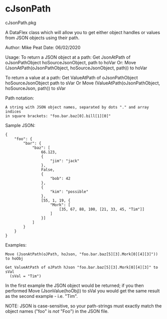 # cJsonPath

cJsonPath.pkg

 A DataFlex class which will allow you to get either object handles or values from JSON
 objects using their path.
 
 Author:  Mike Peat
 Date:    06/02/2020

 Usage:
   To return a JSON object at a path:
       Get JsonAtPath of oJsonPathObject hoSourceJsonObject, path to hoVar
     Or:
       Move (JsonAtPath(oJsonPathObject, hoSourceJsonObject, path)) to hoVar

   To return a value at a path:
       Get ValueAtPath of oJsonPathObject hoSourceJsonObject path to sVar
     Or
       Move (ValueAtPath(oJsonPathObject, hoSourceJson, path)) to sVar

Path notation:

    A string with JSON object names, separated by dots "." and array indices
    in square brackets: "foo.bar.baz[0].bill[1][0]"

 Sample JSON:

    {
    	"foo": {
    		"bar": {
    			"baz": [
    				66.123,
    				{
    					"jim": "jack"
    				},
    				False,
    				{
    					"bob": 42
    				},
    				{
    					"kim": "possible"
    				},
    				[55, 1, 19, {
    					"Mork": [
    						[35, 67, 88, 100, [21, 33, 45, "Tim"]]
    					]
    				}]
    			]
    		}
    	}
    }

 Examples:
    
    Move (JsonAtPath(oJPath, hoJson, "foo.bar.baz[5][3].Mork[0][4][3]")) to hoObj

    Get ValueAtPath of oJPath hJson "foo.bar.baz[5][3].Mork[0][4][3]" to sVal
      (sVal = "Tim")

 In the first example the JSON object would be returned; if you then performed
 Move (JsonValue(hoObj)) to sVal you would get the same result as the second
 example - i.e. "Tim".

 NOTE: JSON is case-sensitive, so your path-strings must exactly match the
       object names ("foo" is *not* "Foo") in the JSON file.

